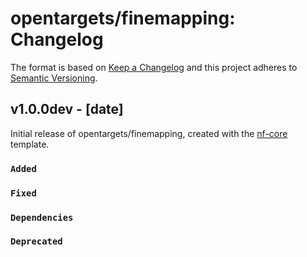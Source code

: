 # opentargets/finemapping: Changelog

The format is based on [Keep a Changelog](https://keepachangelog.com/en/1.0.0/)
and this project adheres to [Semantic Versioning](https://semver.org/spec/v2.0.0.html).

## v1.0.0dev - [date]

Initial release of opentargets/finemapping, created with the [nf-core](https://nf-co.re/) template.

### `Added`

### `Fixed`

### `Dependencies`

### `Deprecated`
